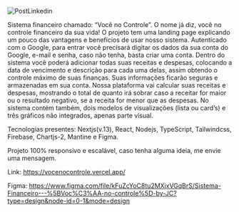 ![PostLinkedin](https://github.com/joaocarloshespanhol/SistemaFinanceiro_vocenocontrole/assets/63821867/3f244bfb-a915-458b-9e4b-4ca5cc60fb3b)


Sistema financeiro chamado: “Você no Controle”. 
O nome já diz, você no controle financeiro da sua vida!
O projeto tem uma landing page explicando um pouco das vantagens e benefícios de usar nosso sistema.
Autenticado com o Google, para entrar você precisará digitar os dados da sua conta do Google, e-mail e senha, caso não tenha, basta criar uma conta.
Dentro do sistema você poderá adicionar todas suas receitas e despesas, colocando a data de vencimento e descrição para cada uma delas, assim obtendo o controle máximo de suas finanças. Suas informações ficarão seguras e armazenadas em sua conta. 
Nossa plataforma vai calcular suas receitas e despesas, mostrando o total de quanto irá sobrar caso a receitar for maior ou o resultado negativo, se a receita for menor que as despesas. 
No sistema contém também, dois modelos de visualizações (lista ou card’s) e três gráficos não integrados, apenas parte visual.

Tecnologias presentes: 
Nextjs(v.13), React, Nodejs, TypeScript, Tailwindcss, Firebase, Chartjs-2, Mantine e Figma.

Projeto 100% responsivo e escalável, caso tenha alguma ideia, me envie uma mensagem.

Link: https://vocenocontrole.vercel.app/

Figma: https://www.figma.com/file/kFuZcYoC8tu2MXjxVGqBrS/Sistema-Financeiro---%5BVoc%C3%AA-no-controle%5D-by-JC?type=design&node-id=0-1&mode=design
